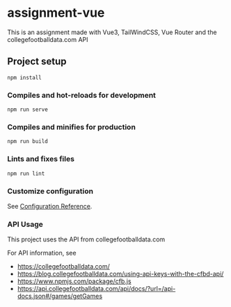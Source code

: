 # assignment-vue

This is an assignment made with Vue3, TailWindCSS, Vue Router and the collegefootballdata.com API

## Project setup

```
npm install
```

### Compiles and hot-reloads for development

```
npm run serve
```

### Compiles and minifies for production

```
npm run build
```

### Lints and fixes files

```
npm run lint
```

### Customize configuration

See [Configuration Reference](https://cli.vuejs.org/config/).

### API Usage

This project uses the API from collegefootballdata.com

For API information, see

- https://collegefootballdata.com/
- https://blog.collegefootballdata.com/using-api-keys-with-the-cfbd-api/
- https://www.npmjs.com/package/cfb.js
- https://api.collegefootballdata.com/api/docs/?url=/api-docs.json#/games/getGames
